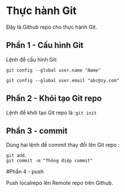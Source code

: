 # Thực hành Git
Đây là Github repo cho thực hành Git.

## Phần 1 - Cấu hình Git

Lệnh để cấu hình Git:

```
git config --global user.name "Name"

git config --global user.email "abc@zy.com"
```

## Phần 2 - Khỏi tạo Git repo 

Lệnh để khởi tạo Git repo là :`git init`

## Phần 3 - commit 

Dùng hai lệnh để commit thay đổi lên Git repo :

```
git add.
git commit -m "Thông điệp commit"
```

#Phần 4 - push 

Push localrepo lên Remote repo trên Github.

